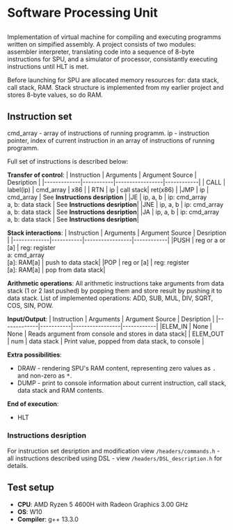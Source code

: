 # Software Processing Unit

##
Implementation of virtual machine for compiling and executing programms written on simpified assembly. A project consists of two modules: assembler interpreter, translating code into a sequence of 8-byte instructions for SPU, and a simulator of processor, consistantly executing instructions until HLT is met.

Before launching for SPU are allocated memory resources for: data stack, call stack, RAM. Stack structure is implemented from my earlier project and stores 8-byte values, so do RAM.

## Instruction set
cmd_array - array of instructions of running programm.
ip - instruction pointer, index of current instruction in an array of instructions of running programm.

Full set of instructions is described below:

**Transfer of control**:
| Instruction | Arguments | Argument Source | Desription |
|-------------|-----------|-----------------|------------|
| CALL        | label(ip)  | cmd_array | x86      |
| RTN         | ip     | call stack| ret(x86) |
|JMP          | ip     | cmd_array | See **Instructions desription**      |
|JE          | ip, a, b    | ip: cmd_array <br> a, b: data stack | See **Instructions desription**|
|JNE          | ip, a, b    | ip: cmd_array <br> a, b: data stack | See **Instructions desription**|
|JA          | ip, a, b    | ip: cmd_array <br> a, b: data stack | See **Instructions desription**|

**Stack interactions**:
| Instruction | Arguments | Argument Source | Desription |
|-------------|-----------|-----------------|------------|
|PUSH         | reg or a or [a]    | reg: register <br> a: cmd_array <br> [a]: RAM[a] | push to data stack|
|POP          | reg or [a]    | reg: register <br> [a]: RAM[a] | pop from data stack|

**Arithmetic operations**:
All arithmetic instructions take arguments from data stack (1 or 2 last pushed) by popping them and store result by pushing it to data stack.
List of implemented operations: ADD, SUB, MUL, DIV, SQRT, COS, SIN, POW.

**Input/Output**:
| Instruction | Arguments | Argument Source | Desription |
|-------------|-----------|-----------------|------------|
|ELEM_IN | None | None | Reads argument from console and stores in data stack|
| ELEM_OUT | num    | data stack | Print value, popped from data stack, to console |

**Extra possibilities**:
 - DRAW - rendering SPU's RAM content, representing zero values as <kbd>.</kbd> and non-zero as <kbd>*</kbd>.
 - DUMP - print to console information about current instruction, call stack, data stack and RAM contents.

**End of execution**:
 - HLT

### Instructions desription
For instruction set desription and modification view `/headers/commands.h` - all instructions described using DSL - view `/headers/DSL_description.h` for details.

## Test setup

- **CPU**: AMD Ryzen 5 4600H with Radeon Graphics 3.00 GHz
- **OS**: W10
- **Compiler**: g++ 13.3.0
